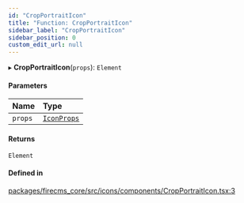```yaml
---
id: "CropPortraitIcon"
title: "Function: CropPortraitIcon"
sidebar_label: "CropPortraitIcon"
sidebar_position: 0
custom_edit_url: null
---
```


▸ **CropPortraitIcon**(`props`): `Element`

#### Parameters

| Name | Type |
| :------ | :------ |
| `props` | [`IconProps`](../types/IconProps.md) |

#### Returns

`Element`

#### Defined in

[packages/firecms_core/src/icons/components/CropPortraitIcon.tsx:3](https://github.com/FireCMSco/firecms/blob/d45f3739/packages/firecms_core/src/icons/components/CropPortraitIcon.tsx#L3)

